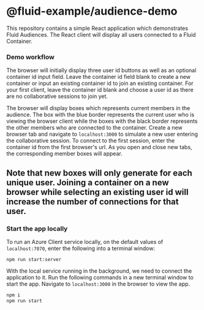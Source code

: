 # @fluid-example/audience-demo

This repository contains a simple React application which demonstrates Fluid Audiences. The React client will display all users connected to a Fluid Container.


### Demo workflow

The browser will initially display three user id buttons as well as an optional container id input field. Leave the container id field blank to create a new container or input an existing container id to join an existing container. For your first client, leave the container id blank and choose a user id as there are no collaborative sessions to join yet.

The browser will display boxes which represents current members in the audience. The box with the blue border represents the current user who is viewing the browser client while the boxes with the black border represents the other members who are connected to the container. Create a new browser tab and navigate to `localhost:3000` to simulate a new user entering the collaborative session. To connect to the first session, enter the container id from the first browser's url. As you open and close new tabs, the corresponding member boxes will appear.

Note that new boxes will only generate for each unique user. Joining a container on a new browser while selecting an existing user id will increase the number of connections for that user.
--- 

### Start the app locally

To run an Azure Client service locally, on the default values of `localhost:7070`, enter the following into a terminal window:

```
npm run start:server
```

With the local service running in the background, we need to connect the application to it. Run the following commands in a new terminal window to start the app. Navigate to `localhost:3000` in the browser to view the app.

```bash
npm i
npm run start
```



